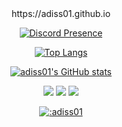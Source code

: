 <div align="center">
    https://adiss01.github.io
<p>
</p><p><a href="https://discord.com/users/342360490422566913" rel="nofollow"><img src="https://camo.githubusercontent.com/6d2edb88bdd6dbaabe3be901965bc4d39cacf8ba1aeb131c18af173d99fa866d/68747470733a2f2f6c616e796172642d70726f66696c652d726561646d652e76657263656c2e6170702f6170692f3334323336303439303432323536363931333f7468656d653d6461726b2662673d30303065323726616e696d617465643d7472756526686964654469736372696d3d66616c736526626f726465725261646975733d32307078" alt="Discord Presence" data-canonical-src="https://lanyard-profile-readme.vercel.app/api/342360490422566913?theme=dark&amp;bg=000e27&amp;animated=true&amp;hideDiscrim=false&amp;borderRadius=20px" style="max-width: 100%;"></a></p>
<p><a href="https://github.com/anuraghazra/github-readme-stats"><img src="https://camo.githubusercontent.com/ad6caaf0d260373f3259c0f42190e3c1e8b1d769977ad9fe48e7c22a48629336/68747470733a2f2f6769746875622d726561646d652d73746174732e76657263656c2e6170702f6170692f746f702d6c616e67732f3f757365726e616d653d61646973733031266c61796f75743d636f6d70616374266c616e67735f636f756e743d3130267468656d653d7261646963616c" alt="Top Langs" data-canonical-src="https://github-readme-stats.vercel.app/api/top-langs/?username=adiss01&amp;layout=compact&amp;langs_count=10&amp;theme=radical" style="max-width: 100%;"></a></p>
<p><a target="_blank" rel="noopener noreferrer" href="https://camo.githubusercontent.com/6c2131ba076ab20200c573ef6741f44aae11e2d42efdd73dd1922824c4fc1bb7/68747470733a2f2f6769746875622d726561646d652d73746174732e76657263656c2e6170702f6170693f757365726e616d653d616469737330312673686f775f69636f6e733d74727565267468656d653d7261646963616c"><img src="https://camo.githubusercontent.com/6c2131ba076ab20200c573ef6741f44aae11e2d42efdd73dd1922824c4fc1bb7/68747470733a2f2f6769746875622d726561646d652d73746174732e76657263656c2e6170702f6170693f757365726e616d653d616469737330312673686f775f69636f6e733d74727565267468656d653d7261646963616c" alt="adiss01's GitHub stats" data-canonical-src="https://github-readme-stats.vercel.app/api?username=adiss01&amp;show_icons=true&amp;theme=radical" style="max-width: 100%;"></a></p>
<p></p>
</div>
<div align="center">
<p>
    <a href="https://www.instagram.com/adem4u/" rel="nofollow"><img src="https://camo.githubusercontent.com/7e5ea6500c36f6cca132b99adbf3f7283c00742c0b0cca9515f0099d292b0494/68747470733a2f2f696d672e736869656c64732e696f2f62616467652f494e5354414752414d2532302d4443333137352e7376673f267374796c653d666f722d7468652d6261646765266c6f676f3d696e7374616772616d266c6f676f436f6c6f723d7768697465" data-canonical-src="https://img.shields.io/badge/INSTAGRAM%20-DC3175.svg?&amp;style=for-the-badge&amp;logo=instagram&amp;logoColor=white" style="max-width: 100%;"></a>
       <a href="https://open.spotify.com/user/0va37wpu51nl3104o0yi7d5dn?si=3ff2750c934241b8" rel="nofollow"><img src="https://camo.githubusercontent.com/8b36f195a47af7355c39f1aeb80a128d1ed7522b1ed32f726bfa27f12ff54fc5/68747470733a2f2f696d672e736869656c64732e696f2f62616467652f53706f746966792532302d3165643736302e7376673f267374796c653d666f722d7468652d6261646765266c6f676f3d73706f74696679266c6f676f436f6c6f723d7768697465" data-canonical-src="https://img.shields.io/badge/Spotify%20-1ed760.svg?&amp;style=for-the-badge&amp;logo=spotify&amp;logoColor=white" style="max-width: 100%;"></a>
       <a href="https://steamcommunity.com/id/adis00/" rel="nofollow"><img src="https://camo.githubusercontent.com/aed11bdc4d70625ae4964a66cb54a8212a5301973369e521101610d9c3b8c535/68747470733a2f2f696d672e736869656c64732e696f2f62616467652f537465616d2532302d3131313131312e7376673f267374796c653d666f722d7468652d6261646765266c6f676f3d737465616d266c6f676f436f6c6f723d7768697465" data-canonical-src="https://img.shields.io/badge/Steam%20-111111.svg?&amp;style=for-the-badge&amp;logo=steam&amp;logoColor=white" style="max-width: 100%;"> </a>
</p>
<p>
    <a target="_blank" rel="noopener noreferrer" href="https://camo.githubusercontent.com/352f1b969d8a306880eae369d4a46384713fdcc2a189b7aa5e2cb70674c3d2cf/68747470733a2f2f636f756e742e6765746c6f6c692e636f6d2f6765742f403a616469737330313f7468656d653d72756c653334"><img src="https://camo.githubusercontent.com/352f1b969d8a306880eae369d4a46384713fdcc2a189b7aa5e2cb70674c3d2cf/68747470733a2f2f636f756e742e6765746c6f6c692e636f6d2f6765742f403a616469737330313f7468656d653d72756c653334" alt=":adiss01" data-canonical-src="https://count.getloli.com/get/@:adiss01?theme=rule34" style="max-width: 100%;"></a>
</p>
</div>
</article>
